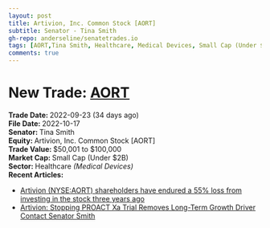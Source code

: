 ```yaml
---
layout: post
title: Artivion, Inc. Common Stock [AORT]
subtitle: Senator - Tina Smith
gh-repo: anderseline/senatetrades.io
tags: [AORT,Tina Smith, Healthcare, Medical Devices, Small Cap (Under $2B)]
comments: true
---
```


# New Trade: [AORT](https://finance.yahoo.com/quote/AORT/) #
<b>Trade Date: </b>2022-09-23 (34 days ago)<br>
<b>File Date: </b>2022-10-17<br>
<b>Senator: </b>Tina Smith<br>
<b>Equity: </b>Artivion, Inc. Common Stock [AORT]<br>
<b>Trade Value: </b>$50,001 to $100,000<br>
<b>Market Cap: </b>Small Cap (Under $2B)<br>
<b>Sector: </b>Healthcare <i>(Medical Devices)</i><br>
<b>Recent Articles:</b>
- [Artivion (NYSE:AORT) shareholders have endured a 55% loss from investing in the stock three years ago](https://finance.yahoo.com/news/artivion-nyse-aort-shareholders-endured-190954257.html)
- [Artivion: Stopping PROACT Xa Trial Removes Long-Term Growth Driver](https://seekingalpha.com/article/4543469-artivion-stopping-proact-xa-trial-removes-long-term-growth-driver)
[Contact Senator Smith](https://www.smith.senate.gov/contact)